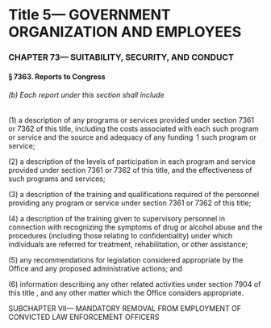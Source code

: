 
# Title 5— GOVERNMENT ORGANIZATION AND EMPLOYEES
### CHAPTER 73— SUITABILITY, SECURITY, AND CONDUCT
#### § 7363. Reports to Congress
###### (b) Each report under this section shall include

(1) a description of any programs or services provided under section 7361 or 7362 of this title, including the costs associated with each such program or service and the source and adequacy of any funding  1 such program or service;

(2) a description of the levels of participation in each program and service provided under section 7361 or 7362 of this title, and the effectiveness of such programs and services;

(3) a description of the training and qualifications required of the personnel providing any program or service under section 7361 or 7362 of this title;

(4) a description of the training given to supervisory personnel in connection with recognizing the symptoms of drug or alcohol abuse and the procedures (including those relating to confidentiality) under which individuals are referred for treatment, rehabilitation, or other assistance;

(5) any recommendations for legislation considered appropriate by the Office and any proposed administrative actions; and

(6) information describing any other related activities under section 7904 of this title , and any other matter which the Office considers appropriate.

SUBCHAPTER VII— MANDATORY REMOVAL FROM EMPLOYMENT OF CONVICTED LAW ENFORCEMENT OFFICERS
